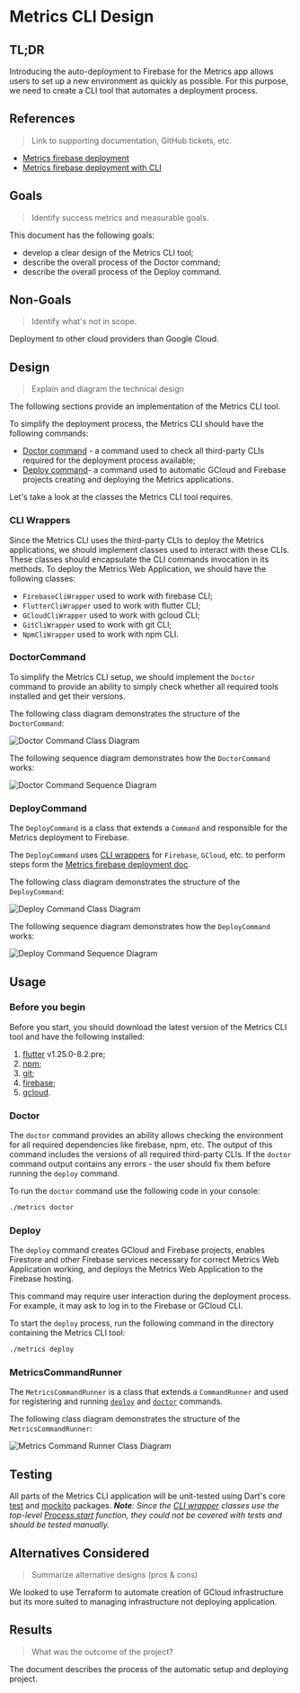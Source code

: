 # Metrics CLI Design

## TL;DR

Introducing the auto-deployment to Firebase  for the Metrics app allows users to set up a new environment as quickly as possible. For this purpose, we need to create a CLI tool that automates a deployment process.

## References
> Link to supporting documentation, GitHub tickets, etc.

- [Metrics firebase deployment](https://github.com/platform-platform/monorepo/blob/master/docs/09_firebase_deployment.md)
- [Metrics firebase deployment with CLI](https://github.com/platform-platform/monorepo/blob/master/docs/14_firebase_deployment_cli.md)

## Goals
> Identify success metrics and measurable goals.

This document has the following goals:

- develop a clear design of the Metrics CLI tool;
- describe the overall process of the Doctor command;
- describe the overall process of the Deploy command.

## Non-Goals
> Identify what's not in scope.

Deployment to other cloud providers than Google Cloud.

## Design
> Explain and diagram the technical design

The following sections provide an implementation of the Metrics CLI tool.

To simplify the deployment process, the Metrics CLI should have the following commands:

- [Doctor command](#DoctorCommand) - a command used to check all third-party CLIs required for the deployment process available;
- [Deploy command](#DeployCommand)- a command used to automatic GCloud and Firebase projects creating and deploying the Metrics applications.

Let's take a look at the classes the Metrics CLI tool requires.

### CLI Wrappers

Since the Metrics CLI uses the third-party CLIs to deploy the Metrics applications, we should implement classes used to interact with these CLIs. 
These classes should encapsulate the CLI commands invocation in its methods. 
To deploy the Metrics Web Application, we should have the following classes:

- `FirebaseCliWrapper` used to work with firebase CLI;
- `FlutterCliWrapper` used to work with flutter CLI;
- `GCloudCliWrapper` used to work with gcloud CLI;
- `GitCliWrapper` used to work with git CLI;
- `NpmCliWrapper` used to work with npm CLI.

### DoctorCommand

To simplify the Metrics CLI setup, we should implement the `Doctor` command to provide an ability to simply check whether all required tools installed and get their versions.

The following class diagram demonstrates the structure of the `DoctorCommand`:

![Doctor Command Class Diagram](http://www.plantuml.com/plantuml/proxy?cache=no&fmt=svg&src=https://github.com/platform-platform/monorepo/raw/metrics_cli_design/metrics/cli/docs/diagrams/doctor_command_class_diagram.puml)


The following sequence diagram demonstrates how the `DoctorCommand` works:

![Doctor Command Sequence Diagram](http://www.plantuml.com/plantuml/proxy?cache=no&fmt=svg&src=https://github.com/platform-platform/monorepo/raw/metrics_cli_design/metrics/cli/docs/diagrams/doctor_command_sequence_diagram.puml)

### DeployCommand

The `DeployCommand` is a class that extends a `Command` and responsible for the Metrics deployment to Firebase. 

The `DeployCommand` uses [CLI wrappers](#cli-wrappers) for `Firebase`, `GCloud`, etc. to perform steps form the [Metrics firebase deployment doc](https://github.com/platform-platform/monorepo/blob/master/docs/14_firebase_deployment_cli.md).

The following class diagram demonstrates the structure of the `DeployCommand`:

![Deploy Command Class Diagram](http://www.plantuml.com/plantuml/proxy?cache=no&fmt=svg&src=https://github.com/platform-platform/monorepo/raw/metrics_cli_design/metrics/cli/docs/diagrams/deploy_command_class_diagram.puml)

The following sequence diagram demonstrates how the `DeployCommand` works:

![Deploy Command Sequence Diagram](http://www.plantuml.com/plantuml/proxy?cache=no&fmt=svg&src=https://github.com/platform-platform/monorepo/raw/metrics_cli_design/metrics/cli/docs/diagrams/deploy_command_sequence_diagram.puml)

## Usage

### Before you begin

Before you start, you should download the latest version of the Metrics CLI tool and have the following installed:

1. [flutter](https://flutter.dev/docs/get-started/install) v1.25.0-8.2.pre;
2. [npm](https://www.npmjs.com/get-npm);
3. [git](https://cli.github.com/);
4. [firebase](https://firebase.google.com/docs/cli);
5. [gcloud](https://cloud.google.com/sdk/gcloud).

### Doctor

The `doctor` command provides an ability allows checking the environment for all required dependencies like firebase, npm, etc.
The output of this command includes the versions of all required third-party CLIs. 
If the `doctor` command output contains any errors - the user should fix them before running the `deploy` command.

To run the `doctor` command use the following code in your console:

```bash
./metrics doctor
```

### Deploy

The `deploy` command creates GCloud and Firebase projects, enables Firestore and other Firebase services necessary for correct Metrics Web Application working, and deploys the Metrics Web Application to the Firebase hosting.

This command may require user interaction during the deployment process. For example, it may ask to log in to the Firebase or GCloud CLI.

To start the `deploy` process, run the following command in the directory containing the Metrics CLI tool:

```bash
./metrics deploy
```

### MetricsCommandRunner

The `MetricsCommandRunner` is a class that extends a `CommandRunner` and used for registering and running [`deploy`](#deploycommand) and [`doctor`](#doctorcommand) commands.

The following class diagram demonstrates the structure of the `MetricsCommandRunner`:

![Metrics Command Runner Class Diagram](http://www.plantuml.com/plantuml/proxy?cache=no&fmt=svg&src=https://github.com/platform-platform/monorepo/raw/metrics_cli_design/metrics/cli/docs/diagrams/metrics_command_runner_class_diagram.puml)

## Testing

All parts of the Metrics CLI application will be unit-tested using Dart's core [test](https://pub.dev/packages/test) and [mockito](https://pub.dev/packages/mockito) packages.
_**Note**: Since the  [CLI wrapper](#cli-wrappers) classes use the top-level [Process.start](https://api.dart.dev/stable/2.10.5/dart-io/Process/start.html) function, they could not be covered with tests and should be tested manually._
## Alternatives Considered

> Summarize alternative designs (pros & cons)

We looked to use Terraform to automate creation of GCloud infrastructure but its more suited to managing infrastructure not deploying application.

## Results

> What was the outcome of the project?

The document describes the process of the automatic setup and deploying project.

